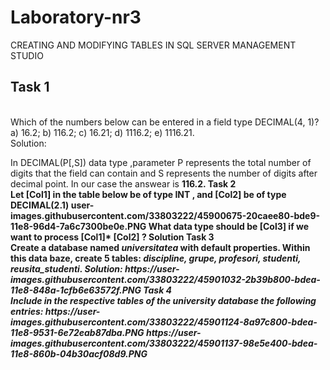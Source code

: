 # Laboratory-nr3
CREATING AND MODIFYING TABLES IN SQL SERVER MANAGEMENT STUDIO
<br><h2>Task 1</h2><br>
Which of the numbers below can be entered in a field type DECIMAL(4, 1)?
a) 16.2; b) 116.2; c) 16.21; d) 1116.2; e) 1116.21.
<br>
<h>Solution:</h>
<p> In DECIMAL(P[,S]) data type ,parameter P represents the total number of digits that the field can contain and S represents the number of digits after decimal point. In our case the answear is <b>116.2.
<h>Task 2<h><br>
Let [Col1] in the table below be of type INT , and [Col2] be of type DECIMAL(2.1) 
user-images.githubusercontent.com/33803222/45900675-20caee80-bde9-11e8-96d4-7a6c7300be0e.PNG
  What data type should be [Col3] if we want to process [Col1]* [Col2] ?
<h>Solution<h>
<h>Task 3<h><br> 
  Create a database named <i>universitatea</i> with default properties. Within this data baze, create 5 tables: <i>discipline, grupe, profesori, studenti, reusita_studenti.
<h>Solution:</h>  
  https://user-images.githubusercontent.com/33803222/45901032-2b39b800-bdea-11e8-848a-1cfb6e63572f.PNG
<h>Task 4<h><br>
Include in the respective tables of the university database the following entries:
  https://user-images.githubusercontent.com/33803222/45901124-8a97c800-bdea-11e8-9531-6e72eab87dba.PNG
  https://user-images.githubusercontent.com/33803222/45901137-98e5e400-bdea-11e8-860b-04b30acf08d9.PNG

